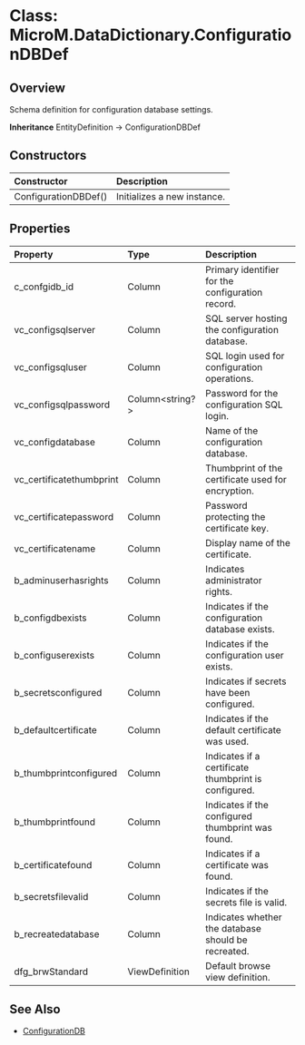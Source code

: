 ﻿# Class: MicroM.DataDictionary.ConfigurationDBDef
## Overview
Schema definition for configuration database settings.

**Inheritance**
EntityDefinition -> ConfigurationDBDef

## Constructors
| Constructor | Description |
|:------------|:-------------|
| ConfigurationDBDef() | Initializes a new instance. |

## Properties
| Property | Type | Description |
|:------------|:-------------|:-------------|
| c_confgidb_id | Column<string> | Primary identifier for the configuration record. |
| vc_configsqlserver | Column<string> | SQL server hosting the configuration database. |
| vc_configsqluser | Column<string> | SQL login used for configuration operations. |
| vc_configsqlpassword | Column<string?> | Password for the configuration SQL login. |
| vc_configdatabase | Column<string> | Name of the configuration database. |
| vc_certificatethumbprint | Column<string> | Thumbprint of the certificate used for encryption. |
| vc_certificatepassword | Column<string> | Password protecting the certificate key. |
| vc_certificatename | Column<string> | Display name of the certificate. |
| b_adminuserhasrights | Column<bool> | Indicates administrator rights. |
| b_configdbexists | Column<bool> | Indicates if the configuration database exists. |
| b_configuserexists | Column<bool> | Indicates if the configuration user exists. |
| b_secretsconfigured | Column<bool> | Indicates if secrets have been configured. |
| b_defaultcertificate | Column<bool> | Indicates if the default certificate was used. |
| b_thumbprintconfigured | Column<bool> | Indicates if a certificate thumbprint is configured. |
| b_thumbprintfound | Column<bool> | Indicates if the configured thumbprint was found. |
| b_certificatefound | Column<bool> | Indicates if a certificate was found. |
| b_secretsfilevalid | Column<bool> | Indicates if the secrets file is valid. |
| b_recreatedatabase | Column<bool> | Indicates whether the database should be recreated. |
| dfg_brwStandard | ViewDefinition | Default browse view definition. |

## See Also
- [ConfigurationDB](../ConfigurationDB/index.md)
